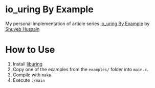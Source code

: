 # io_uring By Example

My personal implementation of article series [io_uring By Example](https://unixism.net/2020/04/io-uring-by-example-article-series/) by [Shuveb Hussain](https://unixism.net/about-unixism/)

# How to Use
1. Install [liburing](https://github.com/axboe/liburing)
2. Copy one of the examples from the `examples/` folder into `main.c`.
3. Compile with `make`
4. Execute `./main`